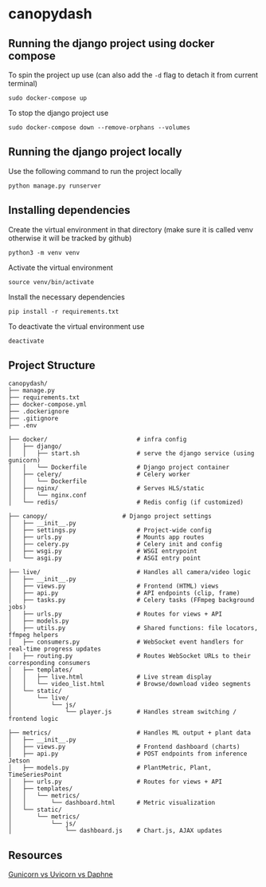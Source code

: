 # canopydash

## Running the django project using docker compose

To spin the project up use (can also add the `-d` flag to detach it from current terminal)

```
sudo docker-compose up
```

To stop the django project use

```
sudo docker-compose down --remove-orphans --volumes
```

## Running the django project locally

Use the following command to run the project locally

```
python manage.py runserver
```

## Installing dependencies

Create the virtual environment in that directory (make sure it is called venv otherwise it will be tracked by github)

```
python3 -m venv venv
```

Activate the virtual environment

```
source venv/bin/activate
```

Install the necessary dependencies

```
pip install -r requirements.txt
```

To deactivate the virtual environment use

```
deactivate
```

## Project Structure

```text
canopydash/
├── manage.py
├── requirements.txt
├── docker-compose.yml
├── .dockerignore
├── .gitignore
├── .env

├── docker/                         # infra config
│   ├── django/
│   │   ├── start.sh                # serve the django service (using gunicorn)
│   │   └── Dockerfile              # Django project container
│   ├── celery/                     # Celery worker
│   │   └── Dockerfile
│   ├── nginx/                      # Serves HLS/static
│   │   └── nginx.conf
│   └── redis/                      # Redis config (if customized)

├── canopy/                     # Django project settings
│   ├── __init__.py
│   ├── settings.py                 # Project-wide config
│   ├── urls.py                     # Mounts app routes
│   ├── celery.py                   # Celery init and config
│   ├── wsgi.py                     # WSGI entrypoint
│   └── asgi.py                     # ASGI entry point

├── live/                           # Handles all camera/video logic
│   ├── __init__.py
│   ├── views.py                    # Frontend (HTML) views
│   ├── api.py                      # API endpoints (clip, frame)
│   ├── tasks.py                    # Celery tasks (FFmpeg background jobs)
│   ├── urls.py                     # Routes for views + API
│   ├── models.py
│   ├── utils.py                    # Shared functions: file locators, ffmpeg helpers
│   ├── consumers.py                # WebSocket event handlers for real-time progress updates
│   ├── routing.py                  # Routes WebSocket URLs to their corresponding consumers
│   ├── templates/
│   │   ├── live.html               # Live stream display
│   │   └── video_list.html         # Browse/download video segments
│   └── static/
│       └── live/
│           └── js/
│               └── player.js       # Handles stream switching / frontend logic

├── metrics/                        # Handles ML output + plant data
│   ├── __init__.py
│   ├── views.py                    # Frontend dashboard (charts)
│   ├── api.py                      # POST endpoints from inference Jetson
│   ├── models.py                   # PlantMetric, Plant, TimeSeriesPoint
│   ├── urls.py                     # Routes for views + API
│   ├── templates/
│   │   └── metrics/
│   │       └── dashboard.html      # Metric visualization
│   └── static/
│       └── metrics/
│           └── js/
│               └── dashboard.js    # Chart.js, AJAX updates
```

## Resources

[Gunicorn vs Uvicorn vs Daphne](https://medium.com/@ezekieloluwadamy/uvicorn-gunicorn-daphne-and-fastapi-a-guide-to-choosing-the-right-stack-76ffaa169791)
